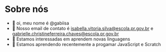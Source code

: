 # Sobre nós
- 👋 oi, meu nome é @gabiisa
- 👀 Nosso email de contato é isabella.vitoria.silva@escola.pr.gov.br e gabrielle.christineferreira.chaves@escola.pr.gov.br
- 🌱 Estamos interessadas em aprendem novas linguagens
- 💞️ Estamos aprendendo recentemente a progamar JavaScript e Scratch


